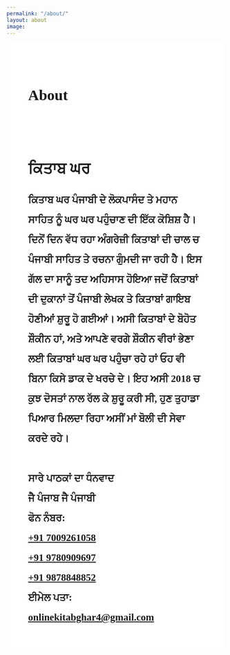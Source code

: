 ```yaml
---
permalink: "/about/"
layout: about
image: 
---
```


<head>
<meta name="viewport" content="width=device-width, initial-scale=1, shrink-to-fit=no">
</head>
<body>
<section>
<h1>About</h1>
<br>
<h2>ਕਿਤਾਬ ਘਰ</h2>
<p1>ਕਿਤਾਬ ਘਰ ਪੰਜਾਬੀ ਦੇ ਲੋਕਪਾਸੰਦ ਤੇ ਮਹਾਨ ਸਾਹਿਤ ਨੂੰ ਘਰ ਘਰ ਪਹੁੰਚਾਣ ਦੀ ਇੱਕ ਕੋਸ਼ਿਸ਼ ਹੈ। ਦਿਨੋਂ ਦਿਨ ਵੱਧ ਰਹਾ ਅੰਗਰੇਜ਼ੀ ਕਿਤਾਬਾਂ ਦੀ ਚਾਲ ਚ ਪੰਜਾਬੀ ਸਾਹਿਤ ਤੇ ਰਚਨਾ ਗੁੰਮਦੀ ਜਾ ਰਹੀ ਹੈ। ਇਸ ਗੱਲ ਦਾ ਸਾਨੂੰ ਤਦ ਅਹਿਸਾਸ ਹੋਇਆ ਜਦੋਂ ਕਿਤਾਬਾਂ ਦੀ ਦੁਕਾਨਾਂ ਤੋਂ ਪੰਜਾਬੀ ਲੇਖਕ ਤੇ ਕਿਤਾਬਾਂ ਗਾਇਬ ਹੋਣੀਆਂ ਸ਼ੁਰੂ ਹੋ ਗਈਆਂ। ਅਸੀ ਕਿਤਾਬਾਂ ਦੇ ਬੋਹੋਤ ਸ਼ੌਕੀਨ ਹਾਂ, ਅਤੇ ਆਪਣੇ ਵਰਗੇ ਸ਼ੌਕੀਨ ਵੀਰਾਂ ਭੇਣਾ ਲਈ ਕਿਤਾਬਾਂ ਘਰ ਘਰ ਪਹੁੰਚਾ ਰਹੇ ਹਾਂ ਓਹ ਵੀ ਬਿਨਾ ਕਿਸੇ ਡਾਕ ਦੇ ਖਰਚੇ ਦੇ। ਇਹ ਅਸੀ 2018 ਚ ਕੁਝ ਦੋਸਤਾਂ ਨਾਲ ਰੱਲ ਕੇ ਸ਼ੁਰੂ ਕਰੀ ਸੀ, ਹੁਣ ਤੁਹਾਡਾ ਪਿਆਰ ਮਿਲਦਾ ਰਿਹਾ ਅਸੀਂ ਮਾਂ ਬੋਲੀ ਦੀ ਸੇਵਾ ਕਰਦੇ ਰਹੇ। 
</p1><br><br>
<p2>ਸਾਰੇ ਪਾਠਕਾਂ ਦਾ ਧੰਨਵਾਦ </p2>
<br>
<span>ਜੈ ਪੰਜਾਬ ਜੈ ਪੰਜਾਬੀ</span><br>
<p3>ਫੋਨ ਨੰਬਰ:<br><a href="Tel:+91 7009261058">+91 7009261058 </a>
 <br><a href="tel:+91 9780909697">+91 9780909697</a>
 <br><a href="Tel: +91 9878848852"> +91 9878848852</a><br></p3>
<p4>ਈਮੇਲ ਪਤਾ:<br> </p4><a href="mailto:onlinekitabghar4@gmail.com">onlinekitabghar4@gmail.com</a>
</section>
</body>
<style>
  .content{
    background-image: url('https://i.postimg.cc/RhLYkMNB/lilies-of-the-valley-2454762.jpg');
    -webkit-background-size: cover;
  -moz-background-size: cover;
  -o-background-size: cover;
  background-size: cover;
  }
section{
  align: center;
  padding:50px;
  /* margin:200px; */
  font-size: 23px;
  font-family: Raavi;
  letter-spacing: 125%;
  line-height: 200%;
  font-weight: 900;
  background-color:rgba(255,255,255,0.9);
}
@media only screen and (max-width: 600px) {
  section{
  padding:15px;
  font-size: 20px;
  letter-spacing: 10%;
  }
}

</style>